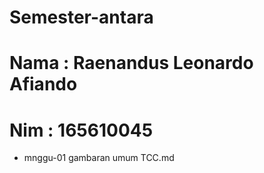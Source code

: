 # Semester-antara
# Nama : Raenandus Leonardo Afiando
# Nim  : 165610045

* mnggu-01 gambaran umum TCC.md
